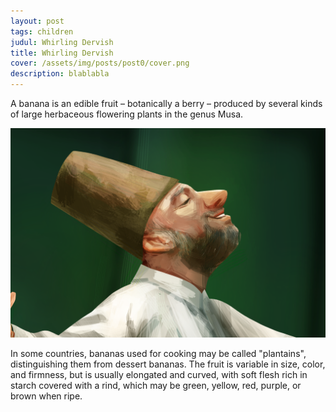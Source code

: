 ```yaml
---
layout: post
tags: children
judul: Whirling Dervish
title: Whirling Dervish
cover: /assets/img/posts/post0/cover.png
description: blablabla
---
```

A banana is an edible fruit – botanically a berry – produced by several kinds
of large herbaceous flowering plants in the genus Musa.

![My helpful screenshot](/assets/img/posts/post0/cover.png)

In some countries, bananas used for cooking may be called "plantains",
distinguishing them from dessert bananas. The fruit is variable in size, color,
and firmness, but is usually elongated and curved, with soft flesh rich in
starch covered with a rind, which may be green, yellow, red, purple, or brown
when ripe.
